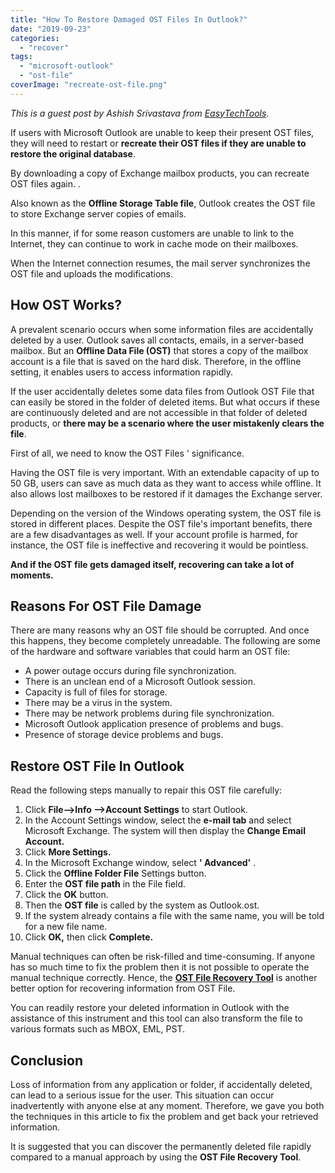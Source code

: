 ```yaml
---
title: "How To Restore Damaged OST Files In Outlook?"
date: "2019-09-23"
categories: 
  - "recover"
tags: 
  - "microsoft-outlook"
  - "ost-file"
coverImage: "recreate-ost-file.png"
---
```


_This is a guest post by Ashish Srivastava from [EasyTechTools](https://easytechtools.com)_.

If users with Microsoft Outlook are unable to keep their present OST files, they will need to restart or **recreate their OST files if they are unable to restore the original database**.

By downloading a copy of Exchange mailbox products, you can recreate OST files again. .

Also known as the **Offline Storage Table file**, Outlook creates the OST file to store Exchange server copies of emails.

In this manner, if for some reason customers are unable to link to the Internet, they can continue to work in cache mode on their mailboxes.

When the Internet connection resumes, the mail server synchronizes the OST file and uploads the modifications.

## **How OST Works?**

A prevalent scenario occurs when some information files are accidentally deleted by a user. Outlook saves all contacts, emails, in a server-based mailbox. But an **Offline Data File (OST)** that stores a copy of the mailbox account is a file that is saved on the hard disk. Therefore, in the offline setting, it enables users to access information rapidly.

If the user accidentally deletes some data files from Outlook OST File that can easily be stored in the folder of deleted items. But what occurs if these are continuously deleted and are not accessible in that folder of deleted products, or **there may be a scenario where the user mistakenly clears the file**.

First of all, we need to know the OST Files ' significance.

Having the OST file is very important. With an extendable capacity of up to 50 GB, users can save as much data as they want to access while offline. It also allows lost mailboxes to be restored if it damages the Exchange server.

Depending on the version of the Windows operating system, the OST file is stored in different places. Despite the OST file's important benefits, there are a few disadvantages as well. If your account profile is harmed, for instance, the OST file is ineffective and recovering it would be pointless.

**And if the OST file gets damaged itself, recovering can take a lot of moments.**

## **Reasons For OST File Damage**

There are many reasons why an OST file should be corrupted. And once this happens, they become completely unreadable. The following are some of the hardware and software variables that could harm an OST file:

- A power outage occurs during file synchronization.
- There is an unclean end of a Microsoft Outlook session.
- Capacity is full of files for storage.
- There may be a virus in the system.
- There may be network problems during file synchronization.
- Microsoft Outlook application presence of problems and bugs.
- Presence of storage device problems and bugs.

##  **Restore OST File In Outlook**

Read the following steps manually to repair this OST file carefully:

1. Click **File-->Info -->Account Settings** to start Outlook.
2. In the Account Settings window, select the **e-mail tab** and select Microsoft Exchange. The system will then display the **Change Email Account.**
3. Click **More Settings.**
4. In the Microsoft Exchange window, select **' Advanced'** .
5. Click the **Offline Folder File** Settings button.
6. Enter the **OST file path** in the File field.
7. Click the **OK** button.
8. Then the **OST file** is called by the system as Outlook.ost.
9. If the system already contains a file with the same name, you will be told for a new file name.
10. Click **OK,** then click **Complete.**

Manual techniques can often be risk-filled and time-consuming. If anyone has so much time to fix the problem then it is not possible to operate the manual technique correctly. Hence, the **[OST File Recovery Tool](https://www.cigatisolutions.com/ost-file-recovery-tool/)** is another better option for recovering information from OST File.

You can readily restore your deleted information in Outlook with the assistance of this instrument and this tool can also transform the file to various formats such as MBOX, EML, PST.

## **Conclusion**

Loss of information from any application or folder, if accidentally deleted, can lead to a serious issue for the user. This situation can occur inadvertently with anyone else at any moment. Therefore, we gave you both the techniques in this article to fix the problem and get back your retrieved information.

It is suggested that you can discover the permanently deleted file rapidly compared to a manual approach by using the **OST File Recovery Tool**.
